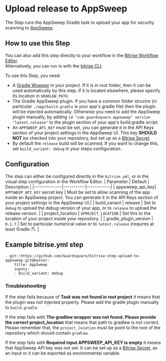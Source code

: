 # Upload release to AppSweep

The Step runs the AppSweep Gradle task to upload your app for security scanning to [AppSweep](https://appsweep.guardsquare.com). 

## How to use this Step

You can also add this step directly to your workflow in the [Bitrise Workflow Editor](https://devcenter.bitrise.io/steps-and-workflows/steps-and-workflows-index/).  
Alternatively, you can run is with the [bitrise CLI](https://github.com/bitrise-io/bitrise).

To use this Step, you need:

* A [Gradle Wrapper](https://docs.gradle.org/current/userguide/gradle_wrapper.html) in your project. If it is in root folder, then it can be used automatically by this step. If it is located elsewhere, please specify its location in `GRADLEW_PATH`.
* The Gradle AppSweep plugin. If you have a common folder structre (in particular `./app/build.gradle` is your app's gradle file) then the plugin will be injected automatically. Otherwise you need to add the AppSweep plugin manually, by adding `id "com.guardsquare.appsweep" version "latest.release"` to the plugin section of your app's build.gradle script.
* An `APPSWEEP_API_KEY` must be set, you can generate it in the API Keys section of your project settings in the AppSweep UI. This key **SHOULD NOT** be checked into your repository, but set up as a [Bitrise Secret](https://devcenter.bitrise.io/en/builds/secrets.html).
* By default the `release` build will be scanned. If you want to change this, set `build_variant: debug` in your steps configuration.


## Configuration

The step can either be configured directly in the `bitrise.yml`, or in the visual step configuration in the Workflow Editor.
| Parameter         | Default     | Description |
|--------------|-----------|------------|
| appsweep_api_key| `APPSWEEP_API_KEY` secret key | Must be set to allow scanning of the app inside an AppSweep project. You can generate it in the API Keys section of your project settings in the AppSweep UI.| 
| build_variant | release | Set to `debug` to upload the debug version of your app, or to `release` to upload the release version. |
| project_location | `$PROJECT_LOCATION` | Set this to the location of your project inside your repository. |
| gradle_plugin_version | `0.1.7` | Set to particular numerical value or to `latest.release` (requires at least Gradle 7). |


## Example bitrise.yml step

```
- git::https://github.com/Guardsquare/bitrise-step-upload-to-appsweep.git@master:
    title: AppSweep
    inputs:
    - build_variant: debug
```

### Troubleshooting 

If the step fails because of **Task was not found in root project** it means that the plugin was not injected properly. Please add the gradle plugin manually to `build.gradle`. 

If the step fails with **The gradlew wrapper was not found. Please provide the correct project_location** that means that path to gradlew is not correct. Please remember that, the `project_location` must be point to the root of the repository which should contain `gradlew`.

If the step fails with **Required input APPSWEEP_API_KEY is empty** it means that AppSweep API key was not set. It can be set up as a [Bitrise Secret](https://devcenter.bitrise.io/en/builds/secrets.html), as an input or it can be exported as environmental variable. 
